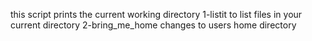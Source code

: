 this script prints the current working directory
1-listit to list files in your current directory
2-bring_me_home changes to users home directory
